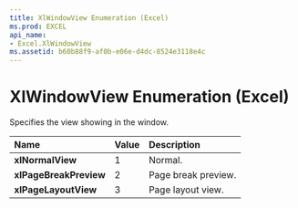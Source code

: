 ```yaml
---
title: XlWindowView Enumeration (Excel)
ms.prod: EXCEL
api_name:
- Excel.XlWindowView
ms.assetid: b60b88f9-af0b-e06e-d4dc-8524e3118e4c
---
```



# XlWindowView Enumeration (Excel)

Specifies the view showing in the window.



|**Name**|**Value**|**Description**|
|:-----|:-----|:-----|
| **xlNormalView**|1|Normal.|
| **xlPageBreakPreview**|2|Page break preview.|
| **xlPageLayoutView**|3|Page layout view.|

